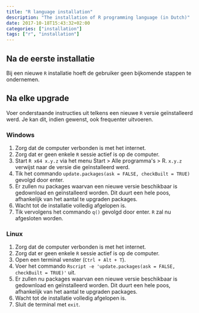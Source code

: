 ```yaml
---
title: "R language installation"
description: "The installation of R programming language (in Dutch)"
date: 2017-10-18T15:43:32+02:00
categories: ["installation"]
tags: ["r", "installation"]
---
```


## Na de eerste installatie

Bij een nieuwe `R` installatie hoeft de gebruiker geen bijkomende stappen te ondernemen.

## Na elke upgrade

Voer onderstaande instructies uit telkens een nieuwe `R` versie geïnstalleerd werd. Je kan dit, indien gewenst, ook frequenter uitvoeren.

### Windows

1. Zorg dat de computer verbonden is met het internet.
1. Zorg dat er geen enkele `R` sessie actief is op de computer.
1. Start `R x64 x.y.z` via het menu Start > Alle programma's > R. `x.y.z` verwijst naar de versie die geïnstalleerd werd.
1. Tik het commando `update.packages(ask = FALSE, checkBuilt = TRUE)` gevolgd door enter.
1. Er zullen nu packages waarvan een nieuwe versie beschikbaar is gedownload en geïnstalleerd worden. Dit duurt een hele poos, afhankelijk van het aantal te upgraden packages.
1. Wacht tot de installatie volledig afgelopen is.
1. Tik vervolgens het commando `q()` gevolgd door enter. `R` zal nu afgesloten worden.

### Linux

1. Zorg dat de computer verbonden is met het internet.
1. Zorg dat er geen enkele `R` sessie actief is op de computer.
1. Open een terminal venster (`Ctrl + Alt + T`).
1. Voer het commando `Rscript -e 'update.packages(ask = FALSE, checkBuilt = TRUE)'` uit.
1. Er zullen nu packages waarvan een nieuwe versie beschikbaar is gedownload en geïnstalleerd worden. Dit duurt een hele poos, afhankelijk van het aantal te upgraden packages.
1. Wacht tot de installatie volledig afgelopen is.
1. Sluit de terminal met `exit`.
